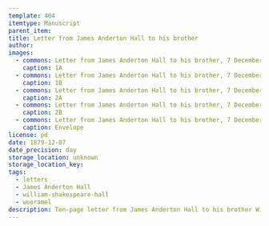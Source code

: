 ```yaml
---
template: 404
itemtype: Manuscript
parent_item: 
title: Letter from James Anderton Hall to his brother
author: 
images:
  - commons: Letter from James Anderton Hall to his brother, 7 December 1879 01.tif
    caption: 1A
  - commons: Letter from James Anderton Hall to his brother, 7 December 1879 02.tif
    caption: 1B
  - commons: Letter from James Anderton Hall to his brother, 7 December 1879 03.tif
    caption: 2A
  - commons: Letter from James Anderton Hall to his brother, 7 December 1879 04.tif
    caption: 2B
  - commons: Letter from James Anderton Hall to his brother, 7 December 1879 envelope.tif
    caption: Envelope
license: pd
date: 1879-12-07
date_precision: day
storage_location: unknown
storage_location_key: 
tags:
  - letters
  - James Anderton Hall
  - william-shakespeare-hall
  - wooramel
description: Ten-page letter from James Anderton Hall to his brother William Shakespeare Hall.
---
```

